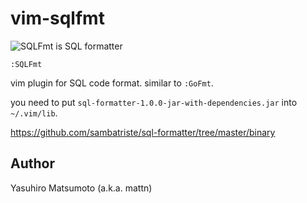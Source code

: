 # vim-sqlfmt

![SQLFmt is SQL formatter](https://raw.githubusercontent.com/mattn/vim-sqlfmt/master/screenshot.gif)

    :SQLFmt

vim plugin for SQL code format. similar to `:GoFmt`.

you need to put `sql-formatter-1.0.0-jar-with-dependencies.jar` into `~/.vim/lib`.

https://github.com/sambatriste/sql-formatter/tree/master/binary

## Author

Yasuhiro Matsumoto (a.k.a. mattn)
